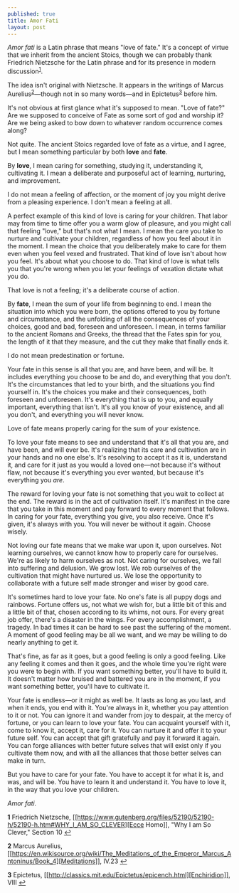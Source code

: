 ```yaml
---
published: true
title: Amor Fati
layout: post
---
```


_Amor fati_ is a Latin phrase that means "love of fate." It's a
concept of virtue that we inherit from the ancient Stoics, though we
can probably thank Friedrich Nietzsche for the Latin phrase and for
its presence in modern discussion<sup id="a1">[1](#f1)</sup>.

The idea isn't original with Nietzsche. It appears in the writings of
Marcus Aurelius<sup id="a2">[2](#f2)</sup>—though not in so many words—and in
Epictetus<sup id="a2">[3](#f3)</sup> before him.

It's not obvious at first glance what it's supposed to mean. "Love of
fate?" Are we supposed to conceive of Fate as some sort of god and
worship it? Are we being asked to bow down to whatever random
occurrence comes along?

Not quite. The ancient Stoics regarded love of fate as a virtue, and I
agree, but I mean something particular by both **love** and **fate**.

By **love**, I mean caring for something, studying it, understanding
it, cultivating it. I mean a deliberate and purposeful act of
learning, nurturing, and improvement.

I do not mean a feeling of affection, or the moment of joy you might
derive from a pleasing experience. I don't mean a feeling at all.

A perfect example of this kind of love is caring for your
children. That labor may from time to time offer you a warm glow of
pleasure, and you might call that feeling "love," but that's not what
I mean. I mean the care you take to nurture and cultivate your
children, regardless of how you feel about it in the moment. I mean
the choice that you deliberately make to care for them even when you
feel vexed and frustrated. That kind of love isn't about how you
feel. It's about what you choose to do. That kind of love is what
tells you that you're wrong when you let your feelings of vexation
dictate what you do.

That love is not a feeling; it's a deliberate course of action.

By **fate**, I mean the sum of your life from beginning to end. I mean
the situation into which you were born, the options offered to you by
fortune and circumstance, and the unfolding of all the consequences of
your choices, good and bad, foreseen and unforeseen. I mean, in terms
familiar to the ancient Romans and Greeks, the thread that the Fates
spin for you, the length of it that they measure, and the cut they
make that finally ends it.

I do not mean predestination or fortune.

Your fate in this sense is all that you are, and have been, and will
be. It includes everything you choose to be and do, and everything
that you don't. It's the circumstances that led to your birth, and the
situations you find yourself in. It's the choices you make and their
consequences, both foreseen and unforeseen. It's everything that is up
to you, and equally important, everything that isn't. It's all you
know of your existence, and all you don't, and everything you will
never know.

Love of fate means properly caring for the sum of your existence.

To love your fate means to see and understand that it's all that you
are, and have been, and will ever be. It's realizing that its care and
cultivation are in your hands and no one else's. It's resolving to
accept it as it is, understand it, and care for it just as you would a
loved one—not because it's without flaw, not because it's everything
you ever wanted, but because it's everything you _are_.

The reward for loving your fate is not something that you wait to
collect at the end. The reward is in the act of cultivation
itself. It's manifest in the care that you take in this moment and pay
forward to every moment that follows. In caring for your fate,
everything you give, you also receive. Once it's given, it's always
with you. You will never be without it again. Choose wisely.

Not loving our fate means that we make war upon it, upon
ourselves. Not learning ourselves, we cannot know how to properly care
for ourselves. We're as likely to harm ourselves as not. Not caring
for ourselves, we fall into suffering and delusion. We grow lost. We
rob ourselves of the cultivation that might have nurtured us. We lose
the opportunity to collaborate with a future self made stronger and
wiser by good care.

It's sometimes hard to love your fate. No one's fate is all puppy dogs
and rainbows. Fortune offers us, not what we wish for, but a little
bit of this and a little bit of that, chosen according to its whims,
not ours. For every great job offer, there's a disaster in the
wings. For every accomplishment, a tragedy. In bad times it can be
hard to see past the suffering of the moment. A moment of good feeling
may be all we want, and we may be willing to do nearly anything to get
it.

That's fine, as far as it goes, but a good feeling is only a good
feeling. Like any feeling it comes and then it goes, and the whole
time you're right were you were to begin with. If you want something
better, you'll have to build it. It doesn't matter how bruised and
battered you are in the moment, if you want something better, you'll
have to cultivate it.

Your fate is endless—or it might as well be. It lasts as long as you
last, and when it ends, you end with it. You're always in it, whether
you pay attention to it or not. You can ignore it and wander from joy
to despair, at the mercy of fortune, or you can learn to love your
fate. You can acquaint yourself with it, come to know it, accept it,
care for it. You can nurture it and offer it to your future self. You
can accept that gift gratefully and pay it forward it again. You can
forge alliances with better future selves that will exist only if you
cultivate them now, and with all the alliances that those better
selves can make in turn.

But you have to care for your fate. You have to accept it for what it
is, and was, and will be. You have to learn it and understand it. You
have to love it, in the way that you love your children.

_Amor fati._

<b id="f1">1</b> Friedrich Nietzsche, [[https://www.gutenberg.org/files/52190/52190-h/52190-h.htm#WHY_I_AM_SO_CLEVER][Ecce Homo]], "Why I am So Clever," Section 10 [↩](#a1)

<b id="f2">2</b> Marcus Aurelius, [[https://en.wikisource.org/wiki/The_Meditations_of_the_Emperor_Marcus_Antoninus/Book_4][Meditations]], IV.23 [↩](#a2)

<b id="f3">3</b> Epictetus, [[http://classics.mit.edu/Epictetus/epicench.html][Enchiridion]], VIII [↩](#a3)


